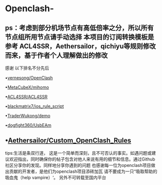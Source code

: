 # Openclash-
ps：考虑到部分机场节点有高低倍率之分，所以所有节点组所用节点请手动选择
本项目的订阅转换模板是参考 ACL4SSR，Aethersailor，qichiyu等规则修改而来，基于作者个人理解做出的修改
-------------------------------------------------
感谢
以下排名不分先后

•[vernesong/OpenClash](https://github.com/vernesong/OpenClash)

•[MetaCubeX/mihomo](https://github.com/MetaCubeX/mihomo)

•[ACL4SSR/ACL4SSR](https://github.com/ACL4SSR/ACL4SSR)

•[blackmatrix7/ios_rule_script](https://github.com/blackmatrix7/ios_rule_script)

•[TraderWukong/demo](https://github.com/TraderWukong/demo)

•[dogfight360/UsbEAm](https://github.com/dogfight360/UsbEAm)

•[Aethersailor/Custom_OpenClash_Rules](https://github.com/Aethersailor/Custom_OpenClash_Rules)
-------------------------------------------------
tips:生活是条双行道，
这是一个简单而深刻，且不可否认的事实。如遇问题或建议欢迎指出，同时确保你的帖子包含对他人来说有用的细节和信息。通过Github社区分享你的发现。同样地分享你遇到的问题
也感谢每一位为openclash项目做出贡献的开发者，是他们为openclash项目添砖加瓦
请不要成为一只“吸取帮助的吸血鬼（help vampire）‘。
另外不可转载至国内平台